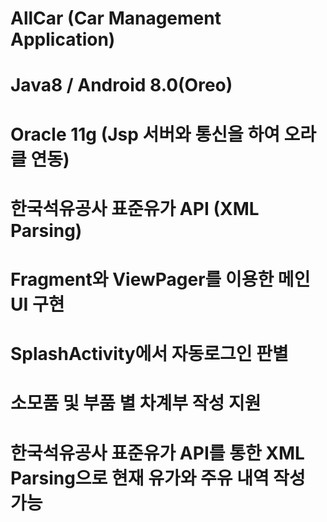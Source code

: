 # AllCar (Car Management Application)

# Java8 / Android 8.0(Oreo)
# Oracle 11g (Jsp 서버와 통신을 하여 오라클 연동)
# 한국석유공사 표준유가 API (XML Parsing)


# Fragment와 ViewPager를 이용한 메인 UI 구현
# SplashActivity에서 자동로그인 판별
# 소모품 및 부품 별 차계부 작성 지원
# 한국석유공사 표준유가 API를 통한 XML Parsing으로 현재 유가와 주유 내역 작성 가능
